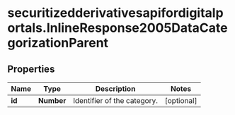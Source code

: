 # securitizedderivativesapifordigitalportals.InlineResponse2005DataCategorizationParent

## Properties

Name | Type | Description | Notes
------------ | ------------- | ------------- | -------------
**id** | **Number** | Identifier of the category. | [optional] 


